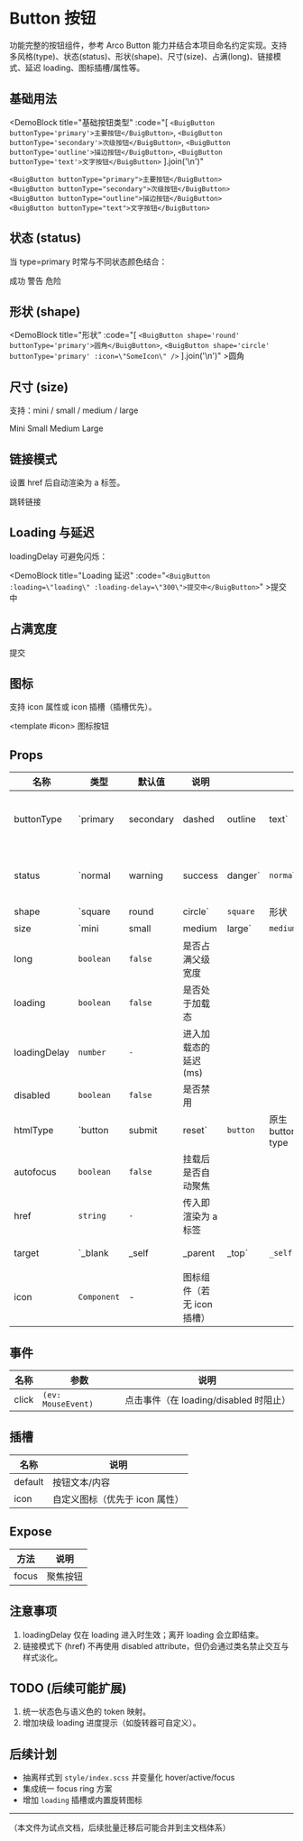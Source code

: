 # Button 按钮

功能完整的按钮组件，参考 Arco Button 能力并结合本项目命名约定实现。支持多风格(type)、状态(status)、形状(shape)、尺寸(size)、占满(long)、链接模式、延迟 loading、图标插槽/属性等。

## 基础用法

<DemoBlock
title="基础按钮类型"
:code="[
`<BuigButton buttonType='primary'>主要按钮</BuigButton>`,
`<BuigButton buttonType='secondary'>次级按钮</BuigButton>`,
`<BuigButton buttonType='outline'>描边按钮</BuigButton>`,
`<BuigButton buttonType='text'>文字按钮</BuigButton>`
].join('\\n')"

>

    <BuigButton buttonType="primary">主要按钮</BuigButton>
    <BuigButton buttonType="secondary">次级按钮</BuigButton>
    <BuigButton buttonType="outline">描边按钮</BuigButton>
    <BuigButton buttonType="text">文字按钮</BuigButton>

</DemoBlock>

## 状态 (status)

当 type=primary 时常与不同状态颜色结合：

<DemoBlock
    title="状态色（需 primary 组合）"
    :code="[
        `<BuigButton buttonType='primary' status='success'>成功</BuigButton>`,
        `<BuigButton buttonType='primary' status='warning'>警告</BuigButton>`,
        `<BuigButton buttonType='primary' status='danger'>危险</BuigButton>`
    ].join('\\n')"
    ><BuigButton buttonType="primary" status="success">成功</BuigButton>
<BuigButton buttonType="primary" status="warning">警告</BuigButton>
<BuigButton buttonType="primary" status="danger">危险</BuigButton>
</DemoBlock>

## 形状 (shape)

<DemoBlock
title="形状"
:code="[
`<BuigButton shape='round' buttonType='primary'>圆角</BuigButton>`,
`<BuigButton shape='circle' buttonType='primary' :icon=\"SomeIcon\" />`
].join('\\n')" ><BuigButton shape="round" buttonType="primary">圆角</BuigButton>
<BuigButton shape="circle" buttonType="primary" icon="..." />
</DemoBlock>

## 尺寸 (size)

支持：mini / small / medium / large

<DemoBlock
    title="尺寸"
    :code="[
        `<BuigButton size='mini'>Mini</BuigButton>`,
        `<BuigButton size='small'>Small</BuigButton>`,
        `<BuigButton size='medium'>Medium</BuigButton>`,
        `<BuigButton size='large'>Large</BuigButton>`
    ].join('\\n')"
    ><BuigButton size="mini">Mini</BuigButton>
<BuigButton size="small">Small</BuigButton>
<BuigButton size="medium">Medium</BuigButton>
<BuigButton size="large">Large</BuigButton>
</DemoBlock>

## 链接模式

设置 href 后自动渲染为 a 标签。

<DemoBlock
    title="链接模式"
    :code="`<BuigButton href='https://example.com' target='_blank' buttonType='text'>跳转链接</BuigButton>`"
    ><BuigButton
        href="https://example.com"
        target="_blank"
        buttonType="text"
    >跳转链接</BuigButton>
</DemoBlock>

## Loading 与延迟

loadingDelay 可避免闪烁：

<DemoBlock
title="Loading 延迟"
:code="`<BuigButton :loading=\"loading\" :loading-delay=\"300\">提交中</BuigButton>`" ><BuigButton :loading="loading" :loading-delay="300">提交中</BuigButton>
</DemoBlock>

## 占满宽度

<DemoBlock
    title="占满宽度"
    :code="`<BuigButton long buttonType='primary'>提交</BuigButton>`"
    ><BuigButton long buttonType="primary">提交</BuigButton>
</DemoBlock>

## 图标

支持 icon 属性或 icon 插槽（插槽优先）。

<DemoBlock
    title="图标"
    :code="[
        `<BuigButton :icon='SomeIconComponent' />`,
        `<BuigButton>`,
        `  <template #icon><SomeIconComponent /></template>`,
        `  图标按钮`,
        `</BuigButton>`
    ].join('\\n')"
    ><BuigButton :icon="SomeIconComponent" />
<BuigButton>
<template #icon><SomeIconComponent /></template>
图标按钮
</BuigButton>
</DemoBlock>

## Props

| 名称         | 类型        | 默认值    | 说明                       |          |                  |                                 |          |
| ------------ | ----------- | --------- | -------------------------- | -------- | ---------------- | ------------------------------- | -------- |
| buttonType   | `primary    | secondary | dashed                     | outline  | text`            | `secondary`                     | 风格类型 |
| status       | `normal     | warning   | success                    | danger`  | `normal`         | 状态着色（与 primary 组合常用） |          |
| shape        | `square     | round     | circle`                    | `square` | 形状             |                                 |          |
| size         | `mini       | small     | medium                     | large`   | `medium`         | 尺寸体系                        |          |
| long         | `boolean`   | `false`   | 是否占满父级宽度           |          |                  |                                 |          |
| loading      | `boolean`   | `false`   | 是否处于加载态             |          |                  |                                 |          |
| loadingDelay | `number`    | `-`       | 进入加载态的延迟(ms)       |          |                  |                                 |          |
| disabled     | `boolean`   | `false`   | 是否禁用                   |          |                  |                                 |          |
| htmlType     | `button     | submit    | reset`                     | `button` | 原生 button type |                                 |          |
| autofocus    | `boolean`   | `false`   | 挂载后是否自动聚焦         |          |                  |                                 |          |
| href         | `string`    | `-`       | 传入即渲染为 a 标签        |          |                  |                                 |          |
| target       | `\_blank    | \_self    | \_parent                   | \_top`   | `_self`          | 链接打开方式                    |          |
| icon         | `Component` | -         | 图标组件（若无 icon 插槽） |          |                  |                                 |          |

## 事件

| 名称  | 参数               | 说明                                   |
| ----- | ------------------ | -------------------------------------- |
| click | `(ev: MouseEvent)` | 点击事件（在 loading/disabled 时阻止） |

## 插槽

| 名称    | 说明                           |
| ------- | ------------------------------ |
| default | 按钮文本/内容                  |
| icon    | 自定义图标（优先于 icon 属性） |

## Expose

| 方法  | 说明     |
| ----- | -------- |
| focus | 聚焦按钮 |

## 注意事项

1. loadingDelay 仅在 loading 进入时生效；离开 loading 会立即结束。
2. 链接模式下 (href) 不再使用 disabled attribute，但仍会通过类名禁止交互与样式淡化。

## TODO (后续可能扩展)

1. 统一状态色与语义色的 token 映射。
2. 增加块级 loading 进度提示（如旋转器可自定义）。

## 后续计划

- 抽离样式到 `style/index.scss` 并变量化 hover/active/focus
- 集成统一 focus ring 方案
- 增加 `loading` 插槽或内置旋转图标

---

（本文件为试点文档，后续批量迁移后可能合并到主文档体系）
